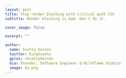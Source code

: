 ```yaml
---
layout: post
title: Stop render blocking with critical path CSS
subtitle: Render blocking is bad. Don't do it.

cover_image: false

excerpt: ""

author:
  name: Scotty Vernon
  twitter: KingScooty
  gplus: +ScottyVernon 
  bio: Founder, Software Engineer @ Wildflame Studios
  image: ks.png
---
```


